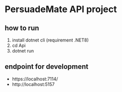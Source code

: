 # PersuadeMate API project

## how to run

1. install dotnet cli (requirement .NET8)
2. cd Api
3. dotnet run

## endpoint for development

- https://localhost:7114/
- http://localhost:5157
